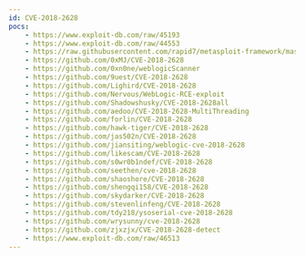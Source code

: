 ```yaml
---
id: CVE-2018-2628
pocs:
    - https://www.exploit-db.com/raw/45193
    - https://www.exploit-db.com/raw/44553
    - https://raw.githubusercontent.com/rapid7/metasploit-framework/master/modules/exploits/multi/misc/weblogic_deserialize.rb
    - https://github.com/0xMJ/CVE-2018-2628
    - https://github.com/0xn0ne/weblogicScanner
    - https://github.com/9uest/CVE-2018-2628
    - https://github.com/Lighird/CVE-2018-2628
    - https://github.com/Nervous/WebLogic-RCE-exploit
    - https://github.com/Shadowshusky/CVE-2018-2628all
    - https://github.com/aedoo/CVE-2018-2628-MultiThreading
    - https://github.com/forlin/CVE-2018-2628
    - https://github.com/hawk-tiger/CVE-2018-2628
    - https://github.com/jas502n/CVE-2018-2628
    - https://github.com/jiansiting/weblogic-cve-2018-2628
    - https://github.com/likescam/CVE-2018-2628
    - https://github.com/s0wr0b1ndef/CVE-2018-2628
    - https://github.com/seethen/cve-2018-2628
    - https://github.com/shaoshore/CVE-2018-2628
    - https://github.com/shengqi158/CVE-2018-2628
    - https://github.com/skydarker/CVE-2018-2628
    - https://github.com/stevenlinfeng/CVE-2018-2628
    - https://github.com/tdy218/ysoserial-cve-2018-2628
    - https://github.com/wrysunny/cve-2018-2628
    - https://github.com/zjxzjx/CVE-2018-2628-detect
    - https://www.exploit-db.com/raw/46513
---
```

